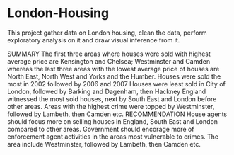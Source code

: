 # London-Housing
 This project gather data on London housing, clean the data, perform exploratory analysis on it and draw visual inference from it.

 SUMMARY
The first three areas where houses were sold with highest average price are Kensington and Chelsea; Westminster and Camden whereas the last three areas with the lowest average price of houses are North East, North West and Yorks and the Humber.
Houses were sold the most in 2002 followed by 2006 and 2007
Houses were least sold in City of London, followed by Barking and Dagenham, then Hackney
England witnessed the most sold houses, next by South East and London before other areas.
Areas with the highest crime were topped by Westminster, followed by Lambeth, then Camden etc.
RECOMMENDATION
House agents should focus more on selling houses in England, South East and London compared to other areas.
Government should encorage more of enforcement agent activities in the areas most vulnerable to crimes. The area include Westminster, followed by Lambeth, then Camden etc.